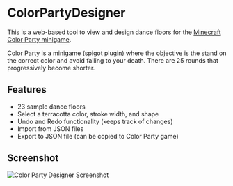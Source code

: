# ColorPartyDesigner

This is a web-based tool to view and design dance floors for the [Minecraft Color Party minigame](https://github.com/alexbates/ColorParty). 

Color Party is a minigame (spigot plugin) where the objective is the stand on the correct color and avoid falling to your death. There are 25 rounds that progressively become shorter.

## Features

- 23 sample dance floors
- Select a terracotta color, stroke width, and shape
- Undo and Redo functionality (keeps track of changes)
- Import from JSON files
- Export to JSON file (can be copied to Color Party game)

## Screenshot

![Color Party Designer Screenshot](https://tamariapp.com/images/ColorPartyDesigner.png)
